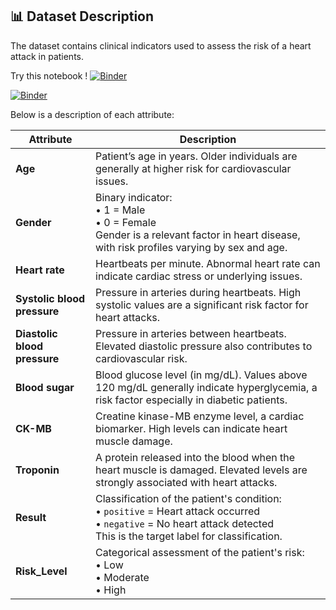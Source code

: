 ## 📊 Dataset Description

The dataset contains clinical indicators used to assess the risk of a heart attack in patients. 

Try this notebook ! [![Binder](https://mybinder.org/badge_logo.svg)](https://mybinder.org/v2/gh/Christine‑97/Data_analysis_with_jupyter/main)


[![Binder](https://mybinder.org/badge_logo.svg)](https://mybinder.org/v2/gh/Christine-97/Data_analysis_with_jupyter/main?filepath=step-by-step-data-analysis-plan.ipynb)


Below is a description of each attribute:

| **Attribute**             | **Description** |
|--------------------------|-----------------|
| **Age**                  | Patient’s age in years. Older individuals are generally at higher risk for cardiovascular issues. |
| **Gender**               | Binary indicator: <br>• 1 = Male <br>• 0 = Female <br> Gender is a relevant factor in heart disease, with risk profiles varying by sex and age. |
| **Heart rate**           | Heartbeats per minute. Abnormal heart rate can indicate cardiac stress or underlying issues. |
| **Systolic blood pressure** | Pressure in arteries during heartbeats. High systolic values are a significant risk factor for heart attacks. |
| **Diastolic blood pressure** | Pressure in arteries between heartbeats. Elevated diastolic pressure also contributes to cardiovascular risk. |
| **Blood sugar**          | Blood glucose level (in mg/dL). Values above 120 mg/dL generally indicate hyperglycemia, a risk factor especially in diabetic patients. |
| **CK-MB**                | Creatine kinase-MB enzyme level, a cardiac biomarker. High levels can indicate heart muscle damage. |
| **Troponin**             | A protein released into the blood when the heart muscle is damaged. Elevated levels are strongly associated with heart attacks. |
| **Result**               | Classification of the patient's condition: <br>• `positive` = Heart attack occurred <br>• `negative` = No heart attack detected <br> This is the target label for classification. |
| **Risk_Level**           | Categorical assessment of the patient's risk: <br>• Low <br>• Moderate <br>• High |
